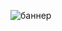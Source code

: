 ![баннер](https://user-images.githubusercontent.com/92587046/227004220-7f75c9b0-8504-4e80-a3f4-44456e5d1ee9.png)




<!--
**Krylovich/Krylovich** is a ✨ _special_ ✨ repository because its `README.md` (this file) appears on your GitHub profile.

Here are some ideas to get you started:
# Hi there 👋
- 🔭 I’m currently working on ...
- 🌱 I’m currently learning ...
- 👯 I’m looking to collaborate on ...
- 🤔 I’m looking for help with ...
- 💬 Ask me about ...
- 📫 How to reach me: ...
- 😄 Pronouns: ...
- ⚡ Fun fact: ...
-->
